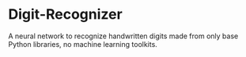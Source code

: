 # Digit-Recognizer
A neural network to recognize handwritten digits made from only base Python libraries, no machine learning toolkits.
